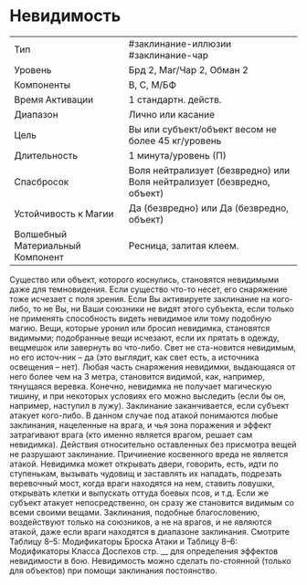 # Невидимость
|                                  |                                                                         |
| -------------------------------- | ----------------------------------------------------------------------- |
| Тип                              | #заклинание-иллюзии  #заклинание-чар                                    | 
| Уровень                          | Брд 2, Маг/Чар 2, Обман 2                                               |
| Компоненты                       | В, С, М/БФ                                                              |
| Время Активации                  | 1 стандартн. действ.                                                    |
| Диапазон                         | Лично или касание                                                       |
| Цель                             | Вы или субъект/объект весом не более 45 кг/уровень                      |
| Длительность                     | 1 минута/уровень (П)                                                    |
| Спасбросок                       | Воля нейтрализует (безвредно) или Воля нейтрализует (безвредно, объект) |
| Устойчивость к Магии             | Да (безвредно) или Да (безвредно, объект)                               |
| Волшебный Материальный Компонент | Ресница, залитая клеем.                                                 |

Существо или объект, которого коснулись, становятся невидимыми даже для темновидения. Если существо что-то несет, его снаряжение тоже исчезает с поля зрения. Если Вы активируете заклинание на кого-либо, то не Вы, ни Ваши союзники не видят этого субъекта, если только не применять способность видеть невидимое или тому подобную магию. Вещи, которые уронил или бросил невидимка, становятся видимыми; подобранные вещи исчезают, если их прятать в одежду, вещмешок или завернуть во что-либо. Свет не ста-новится невидимым, но его источ-ник – да (это выглядит, как свет есть, а источника освещения – нет). Любая часть снаряжения невидимки, выдающаяся от него более чем на 3 метра, становится видимой, как, например, тянущаяся веревка. Конечно, невидимка не получает магическую тишину, и при некоторых условиях его можно выследить (если бы он, например, наступил в лужу). Заклинание заканчивается, если субъект атакует кого-либо. В данном случае под атакой понимаются любые заклинания, нацеленные на врага, и чья зона поражения и эффект затрагивают врага (кто именно является врагом, решает сам невидимка). Действия относительно оставленных без присмотра вещей не разрушают заклинание. Причинение косвенного вреда не является атакой. Невидимка может открывать двери, говорить, есть, идти по ступенькам, вызывать чудовищ и заставлять их нападать, подрезать веревочный мост, когда враги находятся на нем, ставить ловушки, открывать клетки и выпускать оттуда боевых псов, и т.д. Если же субъект атакует непосредственно, он сразу же становится видимым со всеми своими вещами. Заклинания, подобные благословению, воздействуют только на союзников, а не на врагов, и не являются атакой, даже если враги находятся в диапазоне заклинания. Смотрите Таблицу 8–5: Модификаторы Броска Атаки и Таблицу 8–6: Модификаторы Класса Доспехов стр. __ для определения эффектов невидимости в бою. Невидимость можно сделать по-стоянной (только для объектов) при помощи заклинания постоянство. 